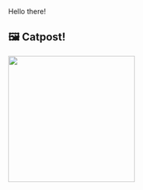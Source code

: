 Hello there!



## 🖼️ Catpost!

<sub>
    <img src="https://cdn2.thecatapi.com/images/aju.jpg" height="256">
</sub>


